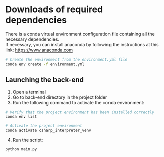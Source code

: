 # Downloads of required dependencies
There is a conda virtual environment configuration file containing all the necessary dependencies. \
If necessary, you can install anaconda by following the instructions at this link: https://www.anaconda.com 

```bash
# Create the environment from the environment.yml file
conda env create -f environment.yml
```
## Launching the back-end

1. Open a terminal
2. Go to back-end directory in the project folder
3. Run the following command to activate the conda environment:
```bash 
# Verify that the project environment has been installed correctly
conda env list  

# Activate the project environment
conda activate csharp_interpreter_venv  
```

4. Run the script:
```bash     
python main.py
```